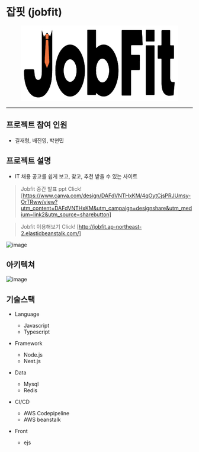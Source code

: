 # 잡핏 (jobfit)
<p align="center">
  <a href="http://nestjs.com/" target="blank"><img src="https://github.com/jbae9/job-fit/blob/main/src/public/images/logo.png" width="423" height="204" alt="Nest Logo" /></a>
<hr>

## 프로젝트 참여 인원
- 길재형, 배진영, 박현민

## 프로젝트 설명
- IT 채용 공고를 쉽게 보고, 찾고, 추천 받을 수 있는 사이트

> Jobfit 중간 발표 ppt Click! [https://www.canva.com/design/DAFdVNTHxKM/4qOytCjsPRJUmsy-OrTRww/view?utm_content=DAFdVNTHxKM&utm_campaign=designshare&utm_medium=link2&utm_source=sharebutton]

> Jobfit 이용해보기 Click! [http://jobfit.ap-northeast-2.elasticbeanstalk.com/]

![image](https://user-images.githubusercontent.com/77329973/227474359-b7436e4c-f627-465d-9af7-4c68b5601e2e.png)

## 아키텍쳐
![image](https://user-images.githubusercontent.com/77329973/227474723-746436b8-762a-4514-a3e5-266f51bbf533.png)

## 기술스택
- Language
  + Javascript
  + Typescript

- Framework
  + Node.js
  + Nest.js

- Data
  + Mysql
  + Redis
  
- CI/CD
  + AWS Codepipeline
  + AWS beanstalk

- Front
  + ejs
